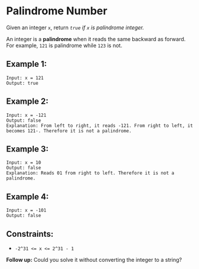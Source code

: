# Palindrome Number

Given an integer `x`, return *`true` if `x` is palindrome integer.*

An integer is a **palindrome** when it reads the same backward as forward. For example, `121` is palindrome while `123` is not.

## Example 1:
```
Input: x = 121
Output: true
```

## Example 2:
```
Input: x = -121
Output: false
Explanation: From left to right, it reads -121. From right to left, it becomes 121-. Therefore it is not a palindrome.
```

## Example 3:
```
Input: x = 10
Output: false
Explanation: Reads 01 from right to left. Therefore it is not a palindrome.
```

## Example 4:
```
Input: x = -101
Output: false
```

## Constraints:
- `-2^31 <= x <= 2^31 - 1`
 
**Follow up:** Could you solve it without converting the integer to a string?